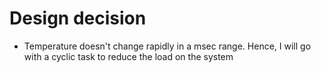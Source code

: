 # Design decision

* Temperature doesn't change rapidly in a msec range. Hence, I will go with a cyclic task to reduce the load on the system